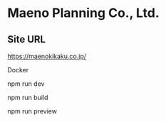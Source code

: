 # Maeno Planning Co., Ltd.

## Site URL

https://maenokikaku.co.jp/

Docker

npm run dev

npm run build

npm run preview
